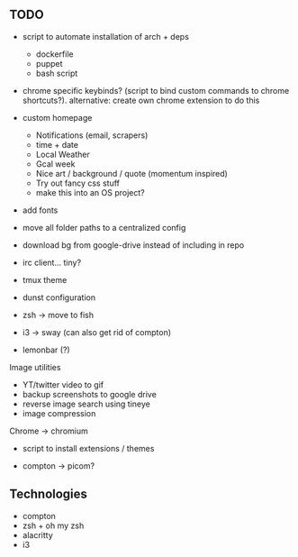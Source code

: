 ## TODO
- script to automate installation of arch + deps
  - dockerfile
  - puppet
  - bash script

- chrome specific keybinds? (script to bind custom commands to chrome shortcuts?). alternative: create own chrome extension to do this
- custom homepage
  - Notifications (email, scrapers)
  - time + date
  - Local Weather
  - Gcal week
  - Nice art / background / quote (momentum inspired)
  - Try out fancy css stuff
  - make this into an OS project?

- add fonts
- move all folder paths to a centralized config
- download bg from google-drive instead of including in repo

- irc client... tiny?
- tmux theme
- dunst configuration
- zsh -> move to fish
- i3 -> sway (can also get rid of compton)
- lemonbar (?)

Image utilities
- YT/twitter video to gif
- backup screenshots to google drive
- reverse image search using tineye
- image compression

Chrome -> chromium
- script to install extensions / themes

- compton -> picom?

## Technologies
- compton
- zsh + oh my zsh
- alacritty
- i3